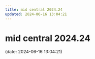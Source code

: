 ```yaml
---
title: mid central 2024.24
updated: 2024-06-16 13:04:21
---
```


# mid central 2024.24

(date: 2024-06-16 13:04:21)

